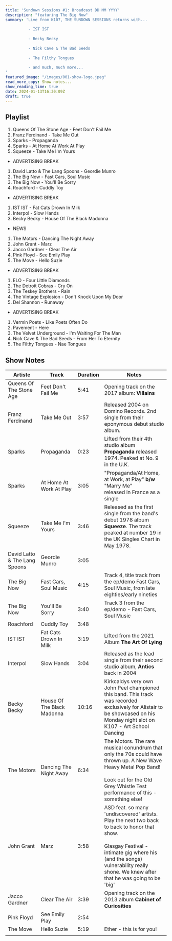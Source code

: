 ```yaml
---
title: 'Sundown Sessions #1: Broadcast DD MM YYYY'
description: "featuring The Big Now"
summary: 'Live from K107, THE SUNDOWN SESSIONS returns with...
 
          - IST IST
                    
          - Becky Becky 
          
          - Nick Cave & The Bad Seeds
          
          - The Filthy Tongues
          
          - and much, much more...
'
featured_image: "/images/001-show-logo.jpeg"
read_more_copy: Show notes...
show_reading_time: true
date: 2024-01-13T16:30:09Z
draft: true 
---
```

## Playlist

1. Queens Of The Stone Age - Feet Don't Fail Me
2. Franz Ferdinand - Take Me Out
3. Sparks - Propaganda
4. Sparks - At Home At Work At Play
5. Squeeze - Take Me I'm Yours

- ADVERTISING BREAK

1. David Latto & The Lang Spoons - Geordie Munro
2. The Big Now - Fast Cars, Soul Music
3. The Big Now - You'll Be Sorry
4. Roachford - Cuddly Toy

- ADVERTISING BREAK

1. IST IST - Fat Cats Drown In Milk
2. Interpol - Slow Hands
3. Becky Becky - House Of The Black Madonna

- NEWS

1. The Motors - Dancing The Night Away
2. John Grant - Marz
3. Jacco Gardner - Clear The Air
4. Pink Floyd - See Emily Play
5. The Move - Hello Suzie

- ADVERTISING BREAK

1. ELO - Four Little Diamonds
2. The Detroit Cobras - Cry On
3. The Teskey Brothers - Rain
4. The Vintage Explosion - Don't Knock Upon My Door
5. Del Shannon - Runaway

- ADVERTISING BREAK

1. Vermin Poets - Like Poets Often Do
2. Pavement - Here
3. The Velvet Underground - I'm Waiting For The Man
4. Nick Cave & The Bad Seeds - From Her To Eternity
5. The Filthy Tongues - Nae Tongues

## Show Notes

| Artiste | Track | Duration | Notes |
| ---- | ---- | ---- | ---- |
| Queens Of The Stone Age | Feet Don't Fail Me | 5:41 | Opening track on the 2017 album: **Villains** |
| Franz Ferdinand | Take Me Out | 3:57 | Released 2004 on Domino Records. 2nd single from their eponymous debut studio album. |
| Sparks | Propaganda | 0:23 | Lifted from their 4th studio album **Propaganda** released 1974. Peaked at No. 9 in the U.K. |
| Sparks | At Home At Work At Play | 3:05 | "Propaganda/At Home, at Work, at Play" **b/w** "Marry Me"  <br>released in France as a single |
| Squeeze | Take Me I'm Yours | 3:46 | Released as the first single from the band's debut 1978 album **Squeeze**. The track peaked at number 19 in the UK Singles Chart in May 1978. |
| David Latto & The Lang Spoons | Geordie Munro | 3:05 |  |
| The Big Now | Fast Cars, Soul Music | 4:15 | Track 4, title track from the ep/demo Fast Cars, Soul Music, from late eighties/early nineties |
| The Big Now | You'll Be Sorry | 3:40 | Track 3 from the ep/demo - Fast Cars, Soul Music |
| Roachford | Cuddly Toy | 3:48 |  |
| IST IST | Fat Cats Drown In Milk | 3:19 | Lifted from the 2021 Album **The Art Of Lying** |
| Interpol | Slow Hands | 3:04 | Released as the lead single from their second studio album, **Antics** back in 2004 |
| Becky Becky | House Of The Black Madonna | 10:16 | Kirkcaldys very own John Peel championed this band. This track was recorded exclusively for Alistair to be showcased on his Monday night slot on K107 - Art School Dancing |
| The Motors | Dancing The Night Away | 6:34 | The Motors. The rare musical conundrum that only the 70s could have thrown up. A New Wave Heavy Metal Pop Band!<br><br>Look out for the Old Grey Whistle Test performance of this - something else! |
| John Grant | Marz | 3:58 | ASD feat. so many 'undiscovered' artists. Play the next two back to back to honor that show. <br><br>Glasgay Festival - intimate gig where his (and the songs) vulnerability really shone. We knew after that he was going to be 'big'  |
| Jacco Gardner | Clear The Air | 3:39 | Opening track on the 2013 album **Cabinet of Curiosities** |
| Pink Floyd | See Emily Play | 2:54 |  |
| The Move | Hello Suzie | 5:19 | Ether - this is for you! |
|  |  |  |  |


